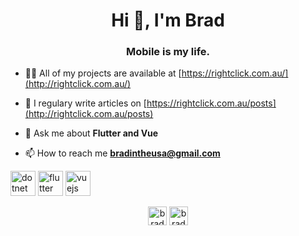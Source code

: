 <h1 align="center">Hi 👋, I'm Brad</h1>
<h3 align="center">Mobile is my life.</h3>

- 👨‍💻 All of my projects are available at [https://rightclick.com.au/](http://rightclick.com.au/)

- 📝 I regulary write articles on [https://rightclick.com.au/posts](http://rightclick.com.au/posts)

- 💬 Ask me about **Flutter and Vue**

- 📫 How to reach me **bradintheusa@gmail.com**

<p align="left"><img src="https://devicons.github.io/devicon/devicon.git/icons/dot-net/dot-net-original-wordmark.svg" alt="dotnet" width="40" height="40"/> <img src="https://www.vectorlogo.zone/logos/flutterio/flutterio-icon.svg" alt="flutter" width="40" height="40"/> <img src="https://devicons.github.io/devicon/devicon.git/icons/vuejs/vuejs-original-wordmark.svg" alt="vuejs" width="40" height="40"/></p><p align="center">
<a href="https://dribbble.com/brad evans" target="blank"><img align="center" src="https://cdn.jsdelivr.net/npm/simple-icons@3.0.1/icons/dribbble.svg" alt="brad evans" height="30" width="30" /></a>
<a href="https://www.behance.net/brad evans" target="blank"><img align="center" src="https://cdn.jsdelivr.net/npm/simple-icons@3.0.1/icons/behance.svg" alt="brad evans" height="30" width="30" /></a>
</p>
